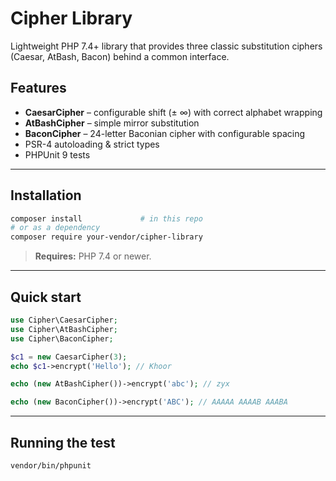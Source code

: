 # Cipher Library

Lightweight PHP 7.4+ library that provides three classic substitution ciphers (Caesar, AtBash, Bacon) behind a common interface.

## Features

- **CaesarCipher** – configurable shift (± ∞) with correct alphabet wrapping
- **AtBashCipher** – simple mirror substitution
- **BaconCipher** – 24-letter Baconian cipher with configurable spacing
- PSR-4 autoloading & strict types
- PHPUnit 9 tests

---


## Installation

```bash
composer install             # in this repo
# or as a dependency
composer require your-vendor/cipher-library
```

> **Requires:** PHP 7.4 or newer.

---


## Quick start

```php
use Cipher\CaesarCipher;
use Cipher\AtBashCipher;
use Cipher\BaconCipher;

$c1 = new CaesarCipher(3);
echo $c1->encrypt('Hello'); // Khoor

echo (new AtBashCipher())->encrypt('abc'); // zyx

echo (new BaconCipher())->encrypt('ABC'); // AAAAA AAAAB AAABA
```

---

## Running the test

```bash
vendor/bin/phpunit
```

